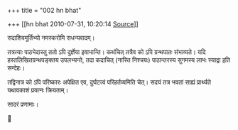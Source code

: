 +++
title = "002 hn bhat"

+++
[[hn bhat	2010-07-31, 10:20:14 [Source](https://groups.google.com/g/bvparishat/c/45TXjsPqW44)]]



सदाशिवमूर्तिभ्यो नमस्करोमि सधन्यवादम्।

  

तत्रत्याः पाठभेदास्तु ततो ऽपि दुर्ज्ञेया इवाभान्ति। कथंचित् तत्रैव को ऽपि ग्रन्थपातः संभाव्यते। यदि हस्तलिखितग्रन्थपङ्क्तय उपलभ्यन्ते, तदा कदाचित् (नास्ति निश्चयः) पाठान्तरस्य सुगमस्य लाभः स्याद्वा इति सन्देहः।

  

तद्विनात्र को ऽपि परिष्कारः अपेक्षित एव, दुर्घटत्वं परिहर्तव्यमिति चेत्। सदयं तत्र भवतां साह्यं प्रार्थ्यते यथावकाशं प्रयत्नः क्रियताम्।

  

सादरं प्रणामाः।




